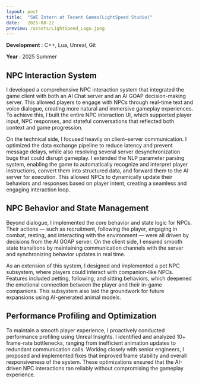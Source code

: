 ```yaml
---
layout: post
title:  "SWE Intern at Tecent Games(LightSpeed Studio)"
date:   2025-08-22
preview: /assets/LightSpeed_Logo.jpeg
---
```


**Development** : C++, Lua, Unreal, Git

**Year** : 2025 Summer

## NPC Interaction System

I developed a comprehensive NPC interaction system that integrated the game client with both an AI Chat server and an AI GOAP decision-making server. This allowed players to engage with NPCs through real-time text and voice dialogue, creating more natural and immersive gameplay experiences. To achieve this, I built the entire NPC interaction UI, which supported player input, NPC responses, and stateful conversations that reflected both context and game progression.

On the technical side, I focused heavily on client–server communication. I optimized the data exchange pipeline to reduce latency and prevent message delays, while also resolving several server desynchronization bugs that could disrupt gameplay. I extended the NLP parameter parsing system, enabling the game to automatically recognize and interpret player instructions, convert them into structured data, and forward them to the AI server for execution. This allowed NPCs to dynamically update their behaviors and responses based on player intent, creating a seamless and engaging interaction loop.


## NPC Behavior and State Management

Beyond dialogue, I implemented the core behavior and state logic for NPCs. Their actions — such as recruitment, following the player, engaging in combat, resting, and interacting with the environment — were all driven by decisions from the AI GOAP server. On the client side, I ensured smooth state transitions by maintaining communication channels with the server and synchronizing behavior updates in real time.

As an extension of this system, I designed and implemented a pet NPC subsystem, where players could interact with companion-like NPCs. Features included petting, following, and sitting behaviors, which deepened the emotional connection between the player and their in-game companions. This subsystem also laid the groundwork for future expansions using AI-generated animal models.


## Performance Profiling and Optimization

To maintain a smooth player experience, I proactively conducted performance profiling using Unreal Insights. I identified and analyzed 10+ frame-rate bottlenecks, ranging from inefficient animation updates to redundant communication calls. Working closely with senior engineers, I proposed and implemented fixes that improved frame stability and overall responsiveness of the system. These optimizations ensured that the AI-driven NPC interactions ran reliably without compromising the gameplay experience.
